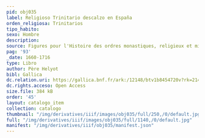 ```yaml
---
pid: obj035
label: Religioso Trinitario descalzo en España
orden_religiosa: Trinitarios
tipo_habito: 
sexo: Hombre
description: 
source: Figures pour l'Histoire des ordres monastiques, religieux et militaires
pag: '93'
_date: 1660-1716
type: Libro
author: Père Helyot
bibl: Gallica
dc.relation.uri: https://gallica.bnf.fr/ark:/12148/btv1b8454720v?rk=21459;4
dc.rights.acceso: Open Access
size.file: 384 kB
order: '45'
layout: catalogo_item
collection: catalogo
thumbnail: "/img/derivatives/iiif/images/obj035/full/250,/0/default.jpg"
full: "/img/derivatives/iiif/images/obj035/full/1140,/0/default.jpg"
manifest: "/img/derivatives/iiif/obj035/manifest.json"
---
```

